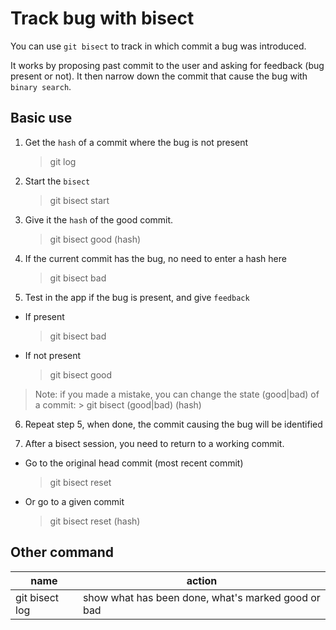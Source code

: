 # Track bug with bisect

You can use `git bisect` to track in which commit a bug was introduced.

It works by proposing past commit to the user and asking for feedback (bug present or not).
It then narrow down the commit that cause the bug with `binary search`.

## Basic use

1. Get the `hash` of a commit where the bug is not present
    > git log

2. Start the `bisect`
    > git bisect start

3. Give it the `hash` of the good commit.
    > git bisect good (hash)

4. If the current commit has the bug, no need to enter a hash here
    > git bisect bad <optional hash>

5. Test in the app if the bug is present, and give `feedback`
- If present
    > git bisect bad
- If not present
    > git bisect good
     
>Note: if you made a mistake, you can change the state (good|bad) of a commit:
    > git bisect (good|bad) (hash)

6. Repeat step 5, when done, the commit causing the bug will be identified

7. After a bisect session, you need to return to a working commit.
- Go to the original head commit (most recent commit)
    > git bisect reset
- Or go to a given commit
    > git bisect reset (hash)

## Other command

| name           | action                                             |
|----------------|----------------------------------------------------|
| git bisect log | show what has been done, what's marked good or bad |
